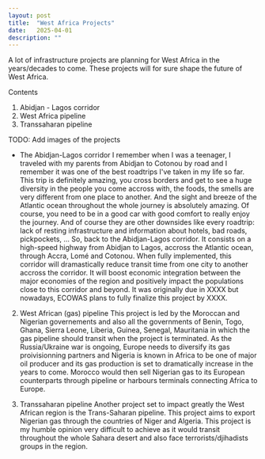 ```yaml
---
layout: post
title:  "West Africa Projects"
date:   2025-04-01
description: ""
---
```


<p class="intro"><span class="dropcap">A</span> lot of infrastructure projects are planning for West Africa in the years/decades to come. These projects will for sure shape the future of West Africa.</p>

Contents
1. Abidjan - Lagos corridor
2. West Africa pipeline
3. Transsaharan pipeline

TODO: Add images of the projects

- The Abidjan-Lagos corridor
I remember when I was a teenager, I traveled with my parents from Abidjan to Cotonou by road and I remember it was one of the best roadtrips I've taken in my life so far.
This trip is definitely amazing, you cross borders and get to see a huge diversity in the people you come accross with, the foods, the smells are very different from one place to another. And the sight and breeze of the Atlantic ocean throughout the whole journey is absolutely amazing. Of course, you need to be in a good car with good comfort to really enjoy the journey. And of course they are other downsides like every roadtrip: lack of resting infrastructure and information about hotels, bad roads, pickpockets, ...
So, back to the Abidjan-Lagos corridor. It consists on a high-speed highway from Abidjan to Lagos, accross the Atlantic ocean, through Accra, Lomé and Cotonou.
When fully implemented, this corridor will dramastically reduce transit time from one city to another accross the corridor. It will boost economic integration between the major economies of the region and positively impact the populations close to this corridor and beyond.
It was originally due in XXXX but nowadays, ECOWAS plans to fully finalize this project by XXXX.

2. West African (gas) pipeline
This project is led by the Moroccan and Nigerian governements and also all the governments of Benin, Togo, Ghana, Sierra Leone, Liberia, Guinea, Senegal, Mauritania in which the gas pipeline should transit when the project is terminated. As the Russia/Ukraine war is ongoing, Europe needs to diversify its gas proivisionning partners and Nigeria is known in Africa to be one of major oil producer and its gas production is set to dramatically increase in the years to come.
Morocco would then sell Nigerian gas to its European counterparts through pipeline or harbours terminals connecting Africa to Europe.

3. Transsaharan pipeline
Another project set to impact greatly the West African region is the Trans-Saharan pipeline. This project aims to export Nigerian gas through the countries of Niger and Algeria. This project is my humble opinion very difficult to achieve as it would transit throughout the whole Sahara desert and also face terrorists/djihadists groups in the region.
